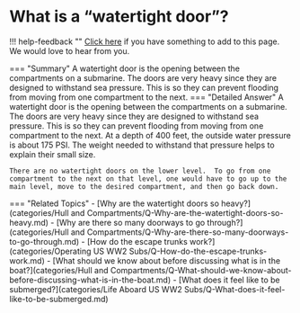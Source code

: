 # What is a “watertight door”?

!!! help-feedback ""
    [Click here](https://replace.md) if you have something to add to this page. We would love to hear from you.

=== "Summary"
    A watertight door is the opening between the compartments on a submarine. The doors are very heavy since they are designed to withstand sea pressure. This is so they can prevent flooding from moving from one compartment to the next.
=== "Detailed Answer"
    A watertight door is the opening between the compartments on a submarine.  The doors are very heavy since they are designed to withstand sea pressure.  This is so they can prevent flooding from moving from one compartment to the next.  At a depth of 400 feet, the outside water pressure is about 175 PSI.  The weight needed to withstand that pressure helps to explain their small size.

    There are no watertight doors on the lower level.  To go from one compartment to the next on that level, one would have to go up to the main level, move to the desired compartment, and then go back down.
=== "Related Topics"
    - [Why are the watertight doors so heavy?](categories/Hull and Compartments/Q-Why-are-the-watertight-doors-so-heavy.md)
    - [Why are there so many doorways to go through?](categories/Hull and Compartments/Q-Why-are-there-so-many-doorways-to-go-through.md)
    - [How do the escape trunks work?](categories/Operating US WW2 Subs/Q-How-do-the-escape-trunks-work.md)
    - [What should we know about before discussing what is in the boat?](categories/Hull and Compartments/Q-What-should-we-know-about-before-discussing-what-is-in-the-boat.md)
    - [What does it feel like to be submerged?](categories/Life Aboard US WW2 Subs/Q-What-does-it-feel-like-to-be-submerged.md)
